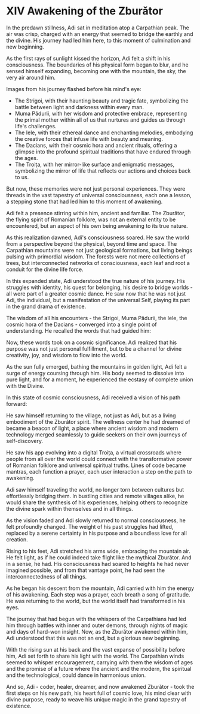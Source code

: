 # XIV Awakening of the Zburător

In the predawn stillness, Adi sat in meditation atop a Carpathian peak. The air was crisp, charged with an energy that seemed to bridge the earthly and the divine. His journey had led him here, to this moment of culmination and new beginning.

As the first rays of sunlight kissed the horizon, Adi felt a shift in his consciousness. The boundaries of his physical form began to blur, and he sensed himself expanding, becoming one with the mountain, the sky, the very air around him.

Images from his journey flashed before his mind's eye:

- The Strigoi, with their haunting beauty and tragic fate, symbolizing the battle between light and darkness within every man.
- Muma Pădurii, with her wisdom and protective embrace, representing the primal mother within all of us that nurtures and guides us through life's challenges.
- The Iele, with their ethereal dance and enchanting melodies, embodying the creative forces that infuse life with beauty and meaning.
- The Dacians, with their cosmic hora and ancient rituals, offering a glimpse into the profound spiritual traditions that have endured through the ages.
- The Troița, with her mirror-like surface and enigmatic messages, symbolizing the mirror of life that reflects our actions and choices back to us.

But now, these memories were not just personal experiences. They were threads in the vast tapestry of universal consciousness, each one a lesson, a stepping stone that had led him to this moment of awakening.

Adi felt a presence stirring within him, ancient and familiar. The Zburător, the flying spirit of Romanian folklore, was not an external entity to be encountered, but an aspect of his own being awakening to its true nature.

As this realization dawned, Adi's consciousness soared. He saw the world from a perspective beyond the physical, beyond time and space. The Carpathian mountains were not just geological formations, but living beings pulsing with primordial wisdom. The forests were not mere collections of trees, but interconnected networks of consciousness, each leaf and root a conduit for the divine life force.

In this expanded state, Adi understood the true nature of his journey. His struggles with identity, his quest for belonging, his desire to bridge worlds - all were part of a greater cosmic dance. He saw now that he was not just Adi, the individual, but a manifestation of the universal Self, playing its part in the grand drama of existence.

The wisdom of all his encounters - the Strigoi, Muma Pădurii, the Iele, the cosmic hora of the Dacians - converged into a single point of understanding. He recalled the words that had guided him:

Now, these words took on a cosmic significance. Adi realized that his purpose was not just personal fulfillment, but to be a channel for divine creativity, joy, and wisdom to flow into the world.

As the sun fully emerged, bathing the mountains in golden light, Adi felt a surge of energy coursing through him. His body seemed to dissolve into pure light, and for a moment, he experienced the ecstasy of complete union with the Divine.

In this state of cosmic consciousness, Adi received a vision of his path forward:

He saw himself returning to the village, not just as Adi, but as a living embodiment of the Zburător spirit. The wellness center he had dreamed of became a beacon of light, a place where ancient wisdom and modern technology merged seamlessly to guide seekers on their own journeys of self-discovery.

He saw his app evolving into a digital Troița, a virtual crossroads where people from all over the world could connect with the transformative power of Romanian folklore and universal spiritual truths. Lines of code became mantras, each function a prayer, each user interaction a step on the path to awakening.

Adi saw himself traveling the world, no longer torn between cultures but effortlessly bridging them. In bustling cities and remote villages alike, he would share the synthesis of his experiences, helping others to recognize the divine spark within themselves and in all things.

As the vision faded and Adi slowly returned to normal consciousness, he felt profoundly changed. The weight of his past struggles had lifted, replaced by a serene certainty in his purpose and a boundless love for all creation.

Rising to his feet, Adi stretched his arms wide, embracing the mountain air. He felt light, as if he could indeed take flight like the mythical Zburător. And in a sense, he had. His consciousness had soared to heights he had never imagined possible, and from that vantage point, he had seen the interconnectedness of all things.

As he began his descent from the mountain, Adi carried with him the energy of his awakening. Each step was a prayer, each breath a song of gratitude. He was returning to the world, but the world itself had transformed in his eyes.

The journey that had begun with the whispers of the Carpathians had led him through battles with inner and outer demons, through nights of magic and days of hard-won insight. Now, as the Zburător awakened within him, Adi understood that this was not an end, but a glorious new beginning.

With the rising sun at his back and the vast expanse of possibility before him, Adi set forth to share his light with the world. The Carpathian winds seemed to whisper encouragement, carrying with them the wisdom of ages and the promise of a future where the ancient and the modern, the spiritual and the technological, could dance in harmonious union.

And so, Adi - coder, healer, dreamer, and now awakened Zburător - took the first steps on his new path, his heart full of cosmic love, his mind clear with divine purpose, ready to weave his unique magic in the grand tapestry of existence.
